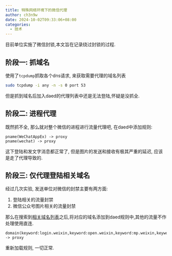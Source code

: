 ```yaml
---
title: 特殊网络环境下的微信代理
author: ch3n9w
date: 2024-10-02T09:33:06+08:00
categories: 
  - 技术
---
```


目前单位实施了微信封锁,本文旨在记录绕过封锁的过程.

## 阶段一: 抓域名

使用了`tcpdump`抓取各个dns请求, 来获取需要代理的域名列表

```sh
sudo tcpdump -i any -n -s 0 port 53
```

但是抓到域名后加入daed的代理列表中还是无法登陆,怀疑是没抓全.

## 阶段二: 进程代理

既然抓不全, 那么就对整个微信的进程进行流量代理吧, 在daed中添加规则:

```
pname(WeChatAppEx) -> proxy
pname(wechat) -> proxy
```

这下登陆和发文字消息都正常了, 但是图片的发送和接收有极其严重的延迟, 应该是走了代理导致的.

## 阶段三: 仅代理登陆相关域名

经过几次实验, 发送单位对微信的封禁主要有两方面:

1. 登陆相关的流量封禁
2. 微信公众号图片相关的流量封禁

那么在搜索到[相关域名列表](https://www.fdeer.com/4817.html)之后,将对应的域名添加到daed规则中,其他的流量不作处理使用直连.

```
domain(keyword:login.weixin,keyword:open.weixin,keyword:mp.weixin,keyword:qpic) -> proxy
```

重新加载规则, 一切正常.

